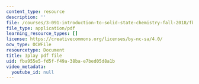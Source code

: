 ```yaml
---
content_type: resource
description: ''
file: /courses/3-091-introduction-to-solid-state-chemistry-fall-2018/fba955e5fd5ff49a38bae7bed05d8a1b_4gSOn3_rBWs.pdf
file_type: application/pdf
learning_resource_types: []
license: https://creativecommons.org/licenses/by-nc-sa/4.0/
ocw_type: OCWFile
resourcetype: Document
title: 3play pdf file
uid: fba955e5-fd5f-f49a-38ba-e7bed05d8a1b
video_metadata:
  youtube_id: null
---
```

